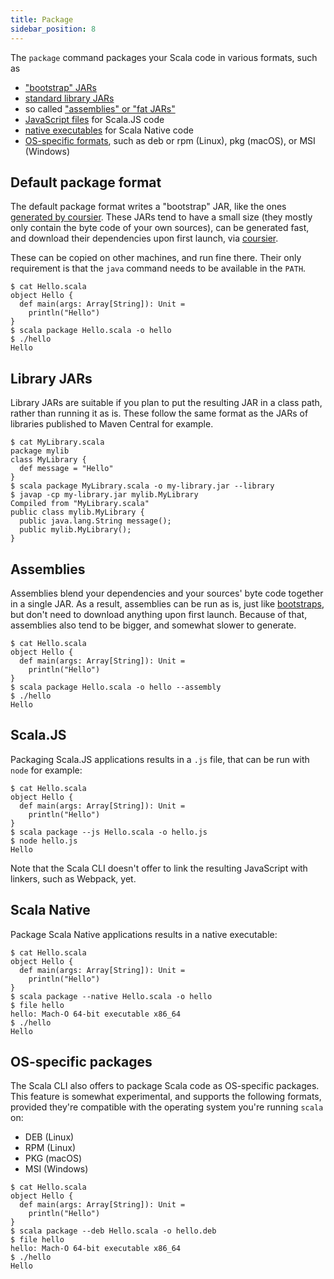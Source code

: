 ```yaml
---
title: Package
sidebar_position: 8
---
```


The `package` command packages your Scala code in various formats, such as
- ["bootstrap" JARs](#default-package-format)
- [standard library JARs](#library-jars)
- so called ["assemblies" or "fat JARs"](#assemblies)
- [JavaScript files](#scalajs) for Scala.JS code
- [native executables](#scala-native) for Scala Native code
- [OS-specific formats](#os-specific-packages), such as deb or rpm (Linux), pkg (macOS), or MSI (Windows)

## Default package format

The default package format writes a "bootstrap" JAR, like the ones
[generated by coursier](https://get-coursier.io/docs/cli-bootstrap#bootstraps). These
JARs tend to have a small size (they mostly only contain the byte code of your own sources),
can be generated fast,
and download their dependencies upon first launch, via [coursier](https://get-coursier.io).

These can be copied on other machines, and run fine there. Their only requirement is
that the `java` command needs to be available in the `PATH`.

```text
$ cat Hello.scala
object Hello {
  def main(args: Array[String]): Unit =
    println("Hello")
}
$ scala package Hello.scala -o hello
$ ./hello
Hello
```

## Library JARs

Library JARs are suitable if you plan to put the resulting JAR in a class path, rather than running it as is.
These follow the same format as the JARs of libraries published to Maven Central for example.

```text
$ cat MyLibrary.scala
package mylib
class MyLibrary {
  def message = "Hello"
}
$ scala package MyLibrary.scala -o my-library.jar --library
$ javap -cp my-library.jar mylib.MyLibrary
Compiled from "MyLibrary.scala"
public class mylib.MyLibrary {
  public java.lang.String message();
  public mylib.MyLibrary();
}
```

## Assemblies

Assemblies blend your dependencies and your sources' byte code together in a single JAR. As a result,
assemblies can be run as is, just like [bootstraps](#default-package-format), but don't need to download
anything upon first launch. Because of that, assemblies also tend to be bigger, and somewhat slower to generate.

```text
$ cat Hello.scala
object Hello {
  def main(args: Array[String]): Unit =
    println("Hello")
}
$ scala package Hello.scala -o hello --assembly
$ ./hello
Hello
```

## Scala.JS

Packaging Scala.JS applications results in a `.js` file, that can be run with `node` for example:
```text
$ cat Hello.scala
object Hello {
  def main(args: Array[String]): Unit =
    println("Hello")
}
$ scala package --js Hello.scala -o hello.js
$ node hello.js
Hello
```

Note that the Scala CLI doesn't offer to link the resulting JavaScript with linkers, such as Webpack, yet.

## Scala Native

Package Scala Native applications results in a native executable:
```text
$ cat Hello.scala
object Hello {
  def main(args: Array[String]): Unit =
    println("Hello")
}
$ scala package --native Hello.scala -o hello
$ file hello
hello: Mach-O 64-bit executable x86_64
$ ./hello
Hello
```

## OS-specific packages

The Scala CLI also offers to package Scala code as OS-specific packages. This feature is somewhat experimental,
and supports the following formats, provided they're compatible with the operating system you're running `scala` on:
- DEB (Linux)
- RPM (Linux)
- PKG (macOS)
- MSI (Windows)

```text
$ cat Hello.scala
object Hello {
  def main(args: Array[String]): Unit =
    println("Hello")
}
$ scala package --deb Hello.scala -o hello.deb
$ file hello
hello: Mach-O 64-bit executable x86_64
$ ./hello
Hello
```
